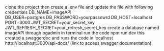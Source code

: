 clone the project then create a .env file and update the file with following credentials
  DB_NAME=imageAPI    
  DB_USER=postgres
  DB_PASSWORD=yourpassowrd
  DB_HOST=localhost
  PORT=3000
  JWT_SECRET=your_secret_key
  JWT_REFRESH_SECRET=your_refresh_secret_key
  create a database named imageAPI through pgadmin 
  in terminal run the code npm run dev this created a swaggerdoc and runs the code in localhost
  http://localhost:3000/api-docs/ (link to access swagger documentation)
